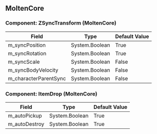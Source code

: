 ## MoltenCore

### Component: ZSyncTransform (MoltenCore)

|Field|Type|Default Value|
|---|---|---|
|m_syncPosition|System.Boolean|True|
|m_syncRotation|System.Boolean|True|
|m_syncScale|System.Boolean|False|
|m_syncBodyVelocity|System.Boolean|False|
|m_characterParentSync|System.Boolean|False|

### Component: ItemDrop (MoltenCore)

|Field|Type|Default Value|
|---|---|---|
|m_autoPickup|System.Boolean|True|
|m_autoDestroy|System.Boolean|True|

